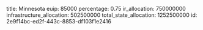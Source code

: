 title: Minnesota
euip: 85000
percentage: 0.75
ir_allocation: 750000000
infrastructure_allocation: 502500000
total_state_allocation: 1252500000
id: 2e9f14bc-ed2f-443c-8853-df103f1e2416
